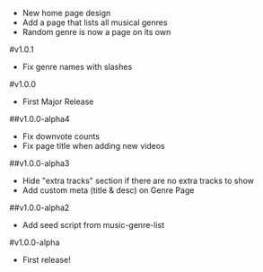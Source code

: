 - New home page design
- Add a page that lists all musical genres
- Random genre is now a page on its own

#v1.0.1

- Fix genre names with slashes

#v1.0.0

- First Major Release

##v1.0.0-alpha4

- Fix downvote counts
- Fix page title when adding new videos

##v1.0.0-alpha3

- Hide "extra tracks" section if there are no extra tracks to show
- Add custom meta (title & desc) on Genre Page

##v1.0.0-alpha2

- Add seed script from music-genre-list

#v1.0.0-alpha

- First release!
